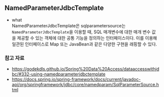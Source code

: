 ## NamedParameterJdbcTemplate

* what  
    NamedParameterJdbcTemplate은 
    sqlparametersource는 `NamedParameterJdbcTemplate`을 이용할 때, SQL 매개변수에 대한 매개 변수 값을 제공할 수 있는 객체에 대한 공통 기능을 정의하는 인터페이스이다. 
    이를 이용해 일관된 인터페이스로 Map 또는 JavaBean과 같은 다양한 구현을 래핑할 수 있다.
  
    
### 참고 자료
* https://godekdls.github.io/Spring%20Data%20Access/dataaccesswithjdbc/#332-using-namedparameterjdbctemplate
* https://docs.spring.io/spring-framework/docs/current/javadoc-api/org/springframework/jdbc/core/namedparam/SqlParameterSource.html